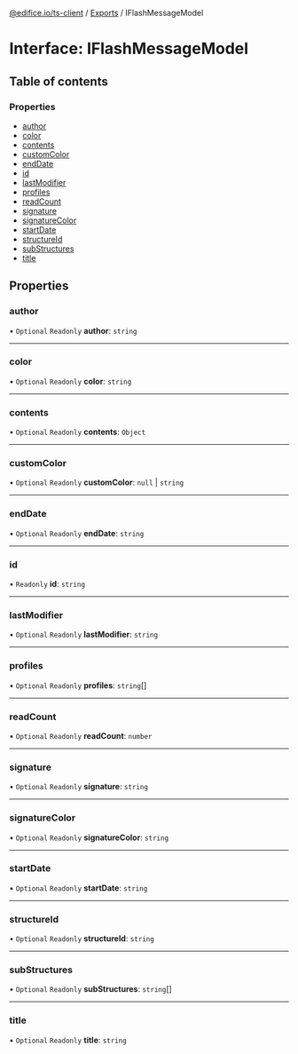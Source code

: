 [@edifice.io/ts-client](../README.md) / [Exports](../modules.md) / IFlashMessageModel

# Interface: IFlashMessageModel

## Table of contents

### Properties

- [author](IFlashMessageModel.md#author)
- [color](IFlashMessageModel.md#color)
- [contents](IFlashMessageModel.md#contents)
- [customColor](IFlashMessageModel.md#customcolor)
- [endDate](IFlashMessageModel.md#enddate)
- [id](IFlashMessageModel.md#id)
- [lastModifier](IFlashMessageModel.md#lastmodifier)
- [profiles](IFlashMessageModel.md#profiles)
- [readCount](IFlashMessageModel.md#readcount)
- [signature](IFlashMessageModel.md#signature)
- [signatureColor](IFlashMessageModel.md#signaturecolor)
- [startDate](IFlashMessageModel.md#startdate)
- [structureId](IFlashMessageModel.md#structureid)
- [subStructures](IFlashMessageModel.md#substructures)
- [title](IFlashMessageModel.md#title)

## Properties

### author

• `Optional` `Readonly` **author**: `string`

___

### color

• `Optional` `Readonly` **color**: `string`

___

### contents

• `Optional` `Readonly` **contents**: `Object`

___

### customColor

• `Optional` `Readonly` **customColor**: ``null`` \| `string`

___

### endDate

• `Optional` `Readonly` **endDate**: `string`

___

### id

• `Readonly` **id**: `string`

___

### lastModifier

• `Optional` `Readonly` **lastModifier**: `string`

___

### profiles

• `Optional` `Readonly` **profiles**: `string`[]

___

### readCount

• `Optional` `Readonly` **readCount**: `number`

___

### signature

• `Optional` `Readonly` **signature**: `string`

___

### signatureColor

• `Optional` `Readonly` **signatureColor**: `string`

___

### startDate

• `Optional` `Readonly` **startDate**: `string`

___

### structureId

• `Optional` `Readonly` **structureId**: `string`

___

### subStructures

• `Optional` `Readonly` **subStructures**: `string`[]

___

### title

• `Optional` `Readonly` **title**: `string`
